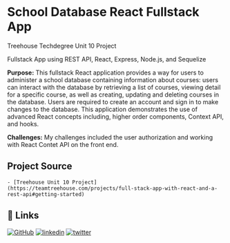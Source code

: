 # School Database React Fullstack App

Treehouse Techdegree Unit 10 Project

Fullstack App using REST API, React, Express, Node.js, and Sequelize

**Purpose:**
This fullstack React application provides a way for users to administer a school database containing information about courses: users can interact with the database by retrieving a list of courses, viewing detail for a specific course, as well as creating, updating and deleting courses in the database. Users are required to create an account and sign in to make changes to the database. This application demonstrates the use of advanced React concepts including, higher order components, Context API, and hooks.

**Challenges:**
My challenges included the user authorization and working with React Contet API on the front end.

## Project Source

    - [Treehouse Unit 10 Project] (https://teamtreehouse.com/projects/full-stack-app-with-react-and-a-rest-api#getting-started)

## 🔗 Links

[![GitHub](https://img.shields.io/badge/github-%23121011.svg?style=for-the-badge&logo=github&logoColor=white)](https://github.com/tsipporahc)
[![linkedin](https://img.shields.io/badge/linkedin-0A66C2?style=for-the-badge&logo=linkedin&logoColor=white)](https://www.linkedin.com/in/tsipporahc/)
[![twitter](https://img.shields.io/badge/twitter-1DA1F2?style=for-the-badge&logo=twitter&logoColor=white)](https://twitter.com/tsipporahc)
